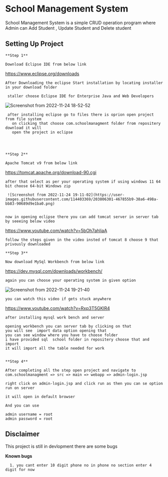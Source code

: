 
# School Management System

School Management System is a simple CRUD operation program where Admin can 
Add Student , Update Student and Delete student


## Setting Up Project

    **Step 1**

    Download Eclipse IDE from below link

   https://www.eclipse.org/downloads

    After Downloading the eclipse Start installation by locating installer in your download folder
     
     staller choose Eclipse IDE for Enterprise Java and Web Developers
![Screenshot from 2022-11-24 18-52-52](https://user-images.githubusercontent.com/114403369/203810821-30901da3-034a-4155-9f12-98077fc85fe4.png)

  
     after installing eclipse go to files there is oprion open project from file system
       on clicking that choose com.schoolmanagment folder from repositery download it will 
       open the project in eclipse
    



    **Step 2**

    Apache Tomcat v9 from below link

   https://tomcat.apache.org/download-90.cgi

    after that select as per your operating system if using windows 11 64 bit choose 64-bit Windows zip

     ![Screenshot from 2022-11-24 19-11-02](https://user-images.githubusercontent.com/114403369/203806301-467855b9-38a6-498a-bb83-90689d9e1ba0.png)


    now in opening eclipse there you can add tomcat server in server tab by seeeing below video

   https://www.youtube.com/watch?v=5bOh7ahliaA

    follow the steps given in the video insted of tomcat 8 choose 9 that privously downloaded

    **Step 3**

    Now download MySql Workbench from below link 

   https://dev.mysql.com/downloads/workbench/

    again you can choose your operating system in given option

   ![Screenshot from 2022-11-24 19-21-40](https://user-images.githubusercontent.com/114403369/203806405-505eab25-c50b-4eaf-8020-61a448de9685.png)

    
    

    you can watch this video if gets stuck anywhere

   https://www.youtube.com/watch?v=Rxp3T5GKlR4


    after installing mysql work bench and server

    opening workbench you can server tab by clicking on that 
    you will see  import data option opening that 
    you can see window where you have to choose folder
    i have provided sql  school folder in repositery choose that and import 
    it will import all the table needed for work


    **Step 4**

    After completing all the step open project and navigate to 
    com.schoolmanagment => src => main => webapp => admin-login.jsp

    right click on admin-login.jsp and click run as then you can se option run on server

    it will open in default browser 

    And you can use

    admin username = root
    admin password = root


## Disclaimer

  This project is still in devlopment there are some bugs

  **Known bugs**

      1. you cant enter 10 digit phone no in phone no section enter 4 digit for now 



